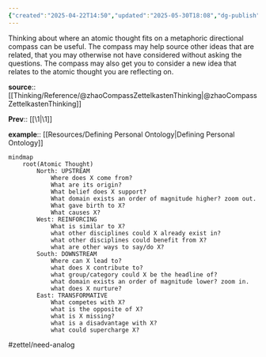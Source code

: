 ```yaml
---
{"created":"2025-04-22T14:50","updated":"2025-05-30T18:08","dg-publish":true,"dg-path":"Zettels/(1A1D) Compass of Thoughts Can Generate Ideas Or Connections.md","permalink":"/zettels/1-a1-d-compass-of-thoughts-can-generate-ideas-or-connections/","dgPassFrontmatter":true,"noteIcon":"1"}
---
```



Thinking about where an atomic thought fits on a metaphoric directional compass can be useful. The compass may help source other ideas that are related, that you may otherwise not have considered without asking the questions. The compass may also get you to consider a new idea that relates to the atomic thought you are reflecting on. 

**source**:: [[Thinking/Reference/@zhaoCompassZettelkastenThinking\|@zhaoCompassZettelkastenThinking]]

**Prev**:: [[\1\|\1]]

**example**:: [[Resources/Defining Personal Ontology\|Defining Personal Ontology]]


```mermaid 
mindmap
	root(Atomic Thought)
		North: UPSTREAM
			Where does X come from?
			What are its origin?
			What belief does X support?
			What domain exists an order of magnitude higher? zoom out.
			What gave birth to X?
			What causes X?
		West: REINFORCING
			What is similar to X?
			what other disciplines could X already exist in?
			what other disciplines could benefit from X?
			what are other ways to say/do X?
		South: DOWNSTREAM
			Where can X lead to?
			what does X contribute to?
			what group/category could X be the headline of?
			what domain exists an order of magnitude lower? zoom in.
			what does X nurture?
		East: TRANSFORMATIVE
			What competes with X?
			what is the opposite of X?
			what is X missing?
			what is a disadvantage with X?
			what could supercharge X?
```
#zettel/need-analog 